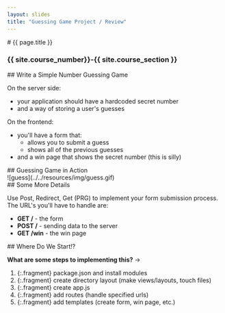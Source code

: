 ```yaml
---
layout: slides
title: "Guessing Game Project / Review"
---
```

<section markdown="block" class="intro-slide">
# {{ page.title }}

### {{ site.course_number}}-{{ site.course_section }}

<p><small></small></p>
</section>

<section markdown="block">
## Write a Simple Number Guessing Game

On the server side:

* your application should have a hardcoded secret number
* and a way of storing a user's guesses

On the frontend:

* you'll have a form that:
	* allows you to submit a guess
	* shows all of the previous guesses
* and a win page that shows the secret number (this is silly)

</section>


<section markdown="block">
## Guessing Game in Action

<div markdown="block" class="img">
![guess](../../resources/img/guess.gif)
</div>

</section>

<section markdown="block">
## Some More Details

Use Post, Redirect, Get (PRG) to implement your form submission process. The URL's you'll have to handle are:

* __GET /__ - the form
* __POST /__ - sending data to the server
* __GET /win__ - the win page

</section>

<section markdown="block">
## Where Do We Start!?

__What are some steps to implementing this?__ &rarr;

1. {:.fragment} package.json and install modules
2. {:.fragment} create directory layout (make views/layouts, touch files)
3. {:.fragment} create app.js
4. {:.fragment} add routes (handle specified urls)
5. {:.fragment} add templates (create form, win page, etc.)

</section>
